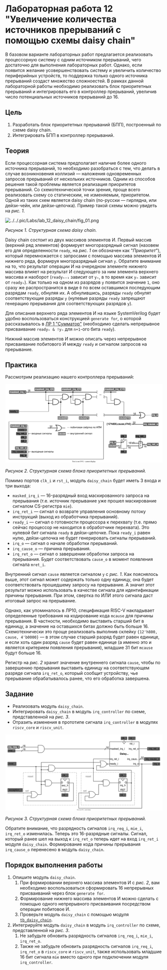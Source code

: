 # Лабораторная работа 12 "Увеличение количества источников прерываний с помощью схемы daisy chain"

В базовом варианте лабораторных работ предлагается реализовать процессорную систему с одним источником прерываний, чего достаточно для выполнения лабораторных работ. Однако, если появится желание усовершенствовать систему и увеличить количество периферийных устройств, то поддержка только одного источника прерываний создаст множество сложноестей. В рамках данной лабораторной работы необходимо реализовать блок приоритетных прерываний и интегрировать его в контроллер прерываний, увеличив число потенциальных источников прерываний до 16.

## Цель

1. Разработать блок приоритетных прерываний (БПП), построенный по схеме daisy chain.
2. Интегрировать БПП в контроллер прерываний.

## Теория

Если процессорная система предполагает наличие более одного источника прерываний, то необходимо разобраться с тем, что делать в случае возникновения коллизий — наложения одновременных запросов прерываний от нескольких источников. Одним из способов решения такой проблемы является реализация приоритетов прерываний. Со схемотехнической точки зрения, проще всего реализовать схему со статическим, не изменяемым, приоритетом. Одной из таких схем является daisy chain (по-русски — гирлядна, или дейзи-чейн, или дейзи-цепочка). Пример такой схемы можно увидеть на _рис. 1_.

![../../.pic/Labs/lab_12_daisy_chain/fig_01.png](../../.pic/Labs/lab_12_daisy_chain/fig_01.png)

_Рисунок 1. Структурная схема daisy chain._

Daisy chain состоит из двух массивов элементов И. Первый массив (верхний ряд элементов) формирует многоразрядный сигнал (назовем его для определенности `ready`, на _рис. 1_ он обозначен как "_Приоритет_"), который перемножается с запросами с помощью массива элементов И нижнего ряда, формируя многоразрядный сигнал `y`. Обратите внимание на то, что результат операции И на очередном элементе нижнего массива влияет на результат И следующего за ним элемента верхнего массива и наоборот (`readyₙ₊₁` зависит от `yₙ`, в то время как `yₙ` зависит от `readyₙ`). Как только на одном из разрядов `y` появится значение `1`, оно сразу же распространится в виде `0` по всем оставшимся последующим разрядам `ready`, обнуляя их. А обнулившись, разряды `ready` обнулят соответствующие разряды `y` (нулевые разряды `ready` запрещают генерацию прерывания для соответствующих разрядов `y`).

Для описания верхнего ряда элементов И на языке SystemVerilog будет удобно воспользоваться конструкцией `generate for`, о которой рассказывалось в [ЛР 1 "Сумматор"](../01.%20Adder#Задание) (необходимо сделать непрерывное присваивание `readyₙ & !yₙ` для `n+1`-ого бита `ready`).

Нижний массив элементов И можно описать через непрерывное присваивание побитового И между `ready` и сигналом запросов на прерывание.

## Практика

Рассмотрим реализацию нашего контроллера прерываний:

![../../.pic/Labs/lab_12_daisy_chain/fig_02.drawio.svg](../../.pic/Labs/lab_12_daisy_chain/fig_02.drawio.svg)

_Рисунок 2. Структурная схема блока приоритетных прерываний._

Помимо портов `clk_i` и `rst_i`, модуль `daisy_chain` будет иметь 3 входа и три выхода:

- `masked_irq_i` — 16-разрядный вход маскированного запроса на прерывания (т.е. источник прерывание уже прошел маскирование сигналом CS-регистра `mie`).
- `irq_ret_i` — сигнал о возврате управления основному потоку инструкций (выход из обработчика прерываний).
- `ready_i` — сигнал о готовности процессора к перехвату (т.е. прямо сейчас процессор не находится в обработчике перехвата). Это нулевой бит сигнала `ready` в дейзи-цепочке. Пока `ready_i` равен нулю, дейзи-цепочка не будет генерировать сигналы прерываний.
- `irq_o` — сигнал о начале обработки прерываний.
- `irq_cause_o` — причина прерывания.
- `irq_ret_o` — сигнал о завершении обработки запроса на прерывания. Будет соответствовать `cause_o` в момент появления сигнала `mret_i`.

Внутренний сигнал `cause` является сигналом `y` с _рис. 1_. Как пояснялось выше, этот сигнал может содержать только одну единицу, она будет соответствовать прошедшему запросу на прерывание. А значит этот результат можно использовать в качестве сигнала для идентификации причины прерывания. При этом, свертка по ИЛИ этого сигнала даст итоговый запрос на прерывание.

Однако, как упоминалось в ЛР10, спецификация RISC-V накладывает определенные требования на кодирование кода `mcause` для причины прерывания. В частности, необходимо выставить старший бит в единицу, а значение на оставшихся битах должно быть больше 16. Схемотехнически это проще реализовать выполнив склейку `{12'h800, cause, 4'b0000}` — в этом случае старший разряд будет равен единице, и если хоть один разряд `cause` будет равен единице (а именно это и является критерием появления прерывания), младшие 31 бит `mcause` будут больше 16.

Регистр на _рис. 2_ хранит значение внутреннего сигнала `cause`, чтобы по завершению прерывания выставить единицу на соответствующем разряде сигнала `irq_ret_o`, который сообщит устройству, чье прерывание обрабатывалось ранее, что его обработка завершена.

## Задание

- Реализовать модуль `daisy_chain`.
- Интегрировать `daisy_chain` в модуль `irq_controller` по схеме, представленной на _рис. 3_.
- Отразить изменения в прототипе сигнала `irq_controller` в модулях `riscv_core` и `riscv_unit`.

![../../.pic/Labs/lab_12_daisy_chain/fig_03.drawio.svg](../../.pic/Labs/lab_12_daisy_chain/fig_03.drawio.svg)

_Рисунок 3. Структурная схема блока приоритетных прерываний._

Обратите внимание, что разрядность сигналов `irq_req_i`, `mie_i`, `irq_ret_o` изменилась. Теперь это 16-разрядные сигналы. Сигнал, который ранее шел на выход к `irq_ret_o` теперь идет на вход `irq_ret_i` модуля `daisy_chain`. Формирование кода причины прерывания `irq_cause_o` перенесено в модуль `daisy_chain`.

## Порядок выполнения работы

1. Опишите модуль `daisy_chain`.
   1. При формировании верхнего массива элементов И с _рис. 2_, вам необходимо воспользоваться сформировать 16 непрерывных присваиваний через блок `generate for`.
   2. Формирование нижнего массива элементов И можно сделать с помощью одного непрерывного присваивания посредством операции побитовое И.
   3. Проверьте модуль `daisy_chain` с помощью модуля [`tb_daisy_chain`](tb_daisy_chain.sv).
2. Интегрируйте модуль `daisy_chain` в модуль `irq_controller` по схеме, представленной на _рис. 3_.
   1. Не забудьте обновить разрядность сигналов `irq_req_i`, `mie_i`, `irq_ret_o`.
   2. Также не забудьте обновить разрядность сигналов `irq_req_i`, `irq_ret_o` в `riscv_core` и `riscv_unit`, также использовать младшие 16 бит сигнала `mie` вместо одного при подключении модуля `irq_controller`.
